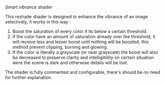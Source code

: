 *Smart vibrance shader*

This reshade shader is designed to enhance the vibrance of an image selectively, it works in this way :
1) Boost the saturation of every color if its below a certain threshold.
2) If the color have an amount of saturation already over the threshold, it will receive less and lesser boost until nothing will be boosted, this method prevent clipping, burning and glowing.
3) If the color is literally a grayscale (or near grayscale) the boost will also be decreased to preserve clarity and intelligibility on certain situation were the scene is dark and otherwise details will be lost.

The shader is fully commented and configurable, there's should be no need for further explanation.






